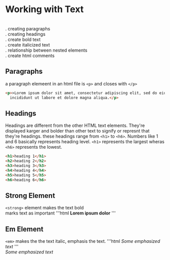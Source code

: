 # Working with Text
<br> . creating paragraphs
<br> . creating headings
<br> . create bold text
<br> . create italicized text
<br> . relationship between nested elements
<br> . create html comments

## Paragraphs
a paragraph elemeent in an html file is `<p>` and closes with `</p>`
```html
<p>>Lorem ipsum dolor sit amet, consectetur adipiscing elit, sed do eiusmod tempor
  incididunt ut labore et dolore magna aliqua.</p>
```

## Headings
Headings are different from the other HTML text elements. They're displayed karger and bolder than other text to signify or represnt that they're headings.
these headings range from `<h1>` to `<h6>`. Numbers like 1 and 6 basically represents heading level. `<h1>` represents the largest wheras `<h6>` represents the lowest.
```html
<h1>heading 1</h1>
<h2>heading 2</h2>
<h3>heading 3</h3>
<h4>heading 4</h4>
<h5>heading 5</h5>
<h6>heading 6</h6>
```

## Strong Element
`<strong>` element makes the text bold
<br> marks text as important
'''html
<strong>Lorem ipsum dolor</strong>
'''

## Em Element
`<em>` makes the the text italic, emphasis the text.
'''html
<em>Some emphasized text</em>
'''
<br><em>Some emphasized text</em>

